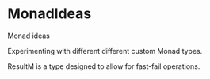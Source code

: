 # MonadIdeas
Monad ideas

Experimenting with different different custom Monad types.

ResultM is a type designed to allow for fast-fail operations.
